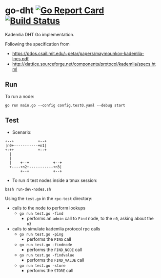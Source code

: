 # go-dht [![Go Report Card](https://goreportcard.com/badge/github.com/arnaucube/go-dht)](https://goreportcard.com/report/github.com/arnaucube/go-dht) [![Build Status](https://travis-ci.org/arnaucube/go-dht.svg?branch=master)](https://travis-ci.org/arnaucube/go-dht)

Kademlia DHT Go implementation.

Following the specification from
- https://pdos.csail.mit.edu/~petar/papers/maymounkov-kademlia-lncs.pdf
- http://xlattice.sourceforge.net/components/protocol/kademlia/specs.html

## Run
To run a node:
```
go run main.go --config config.test0.yaml --debug start
```


## Test
- Scenario:
```
+--+           +--+
|n0+-----------+n1|
+-++           +--+
  |
  |
  |    +--+           +--+
  +----+n2+-----------+n3|
       +--+           +--+
```

- To run 4 test nodes inside a tmux session:
```
bash run-dev-nodes.sh
```

Using the `test.go` in the `rpc-test` directory:

- calls to the node to perform lookups
	- `go run test.go -find`
		- performs an `admin` call to `Find` node, to the `n0`, asking about the `n3`
- calls to simulate kademlia protocol rpc calls
	- `go run test.go -ping`
		- performs the `PING` call
	- `go run test.go -findnode`
		- performs the `FIND_NODE` call
	- `go run test.go -findvalue`
		- performs the `FIND_VALUE` call
	- `go run test.go -store`
		- performs the `STORE` call

